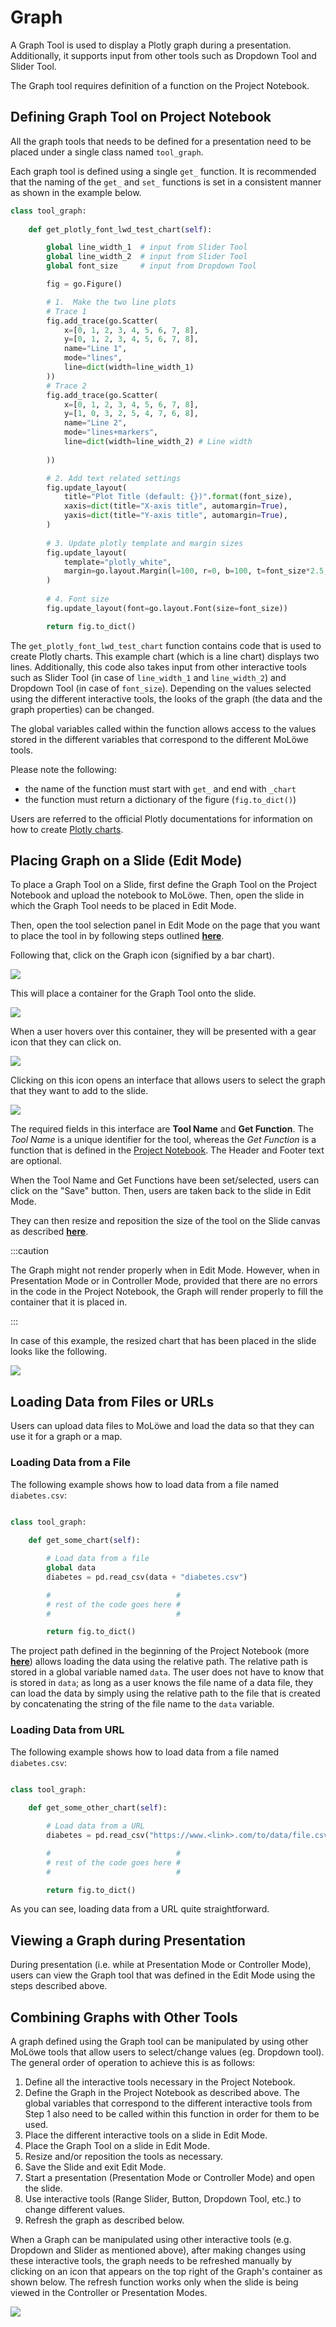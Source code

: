 # Graph

A Graph Tool is used to display a Plotly graph during a presentation. Additionally, it supports input from other tools such as Dropdown Tool and Slider Tool.

The Graph tool requires definition of a function on the Project Notebook.

## **Defining Graph Tool on Project Notebook**

All the graph tools that needs to be defined for a presentation need to be placed under a single class named `tool_graph`.

Each graph tool is defined using a single `get_` function. It is recommended that the naming of the `get_` and `set_` functions is set in a consistent manner as shown in the example below.

```python
class tool_graph:
    
    def get_plotly_font_lwd_test_chart(self):

        global line_width_1  # input from Slider Tool
        global line_width_2  # input from Slider Tool
        global font_size     # input from Dropdown Tool

        fig = go.Figure()

        # 1.  Make the two line plots
        # Trace 1
        fig.add_trace(go.Scatter(
            x=[0, 1, 2, 3, 4, 5, 6, 7, 8],
            y=[0, 1, 2, 3, 4, 5, 6, 7, 8],
            name="Line 1",
            mode="lines",
            line=dict(width=line_width_1)
        ))
        # Trace 2
        fig.add_trace(go.Scatter(
            x=[0, 1, 2, 3, 4, 5, 6, 7, 8],
            y=[1, 0, 3, 2, 5, 4, 7, 6, 8],
            name="Line 2",
            mode="lines+markers",
            line=dict(width=line_width_2) # Line width
            
        ))

        # 2. Add text related settings
        fig.update_layout(
            title="Plot Title (default: {})".format(font_size),
            xaxis=dict(title="X-axis title", automargin=True),
            yaxis=dict(title="Y-axis title", automargin=True),
        )
        
        # 3. Update plotly template and margin sizes
        fig.update_layout(
            template="plotly_white",
            margin=go.layout.Margin(l=100, r=0, b=100, t=font_size*2.5, pad=0),
        )
        
        # 4. Font size
        fig.update_layout(font=go.layout.Font(size=font_size))

        return fig.to_dict()
```

The `get_plotly_font_lwd_test_chart` function contains code that is used to create Plotly charts. This example chart (which is a line chart) displays two lines. Additionally, this code also takes input from other interactive tools such as Slider Tool (in case of `line_width_1` and `line_width_2`) and Dropdown Tool (in case of `font_size`). Depending on the values selected using the different interactive tools, the looks of the graph (the data and the graph properties) can be changed.

The global variables called within the function allows access to the values stored in the different variables that correspond to the different MoLöwe tools.

Please note the following:

- the name of the function must start with `get_` and end with `_chart`
- the function must return a dictionary of the figure (`fig.to_dict()`)

Users are referred to the official Plotly documentations for information on how to create [Plotly charts](https://plotly.com/python/).

## **Placing Graph on a Slide (Edit Mode)**

To place a Graph Tool on a Slide, first define the Graph Tool on the Project Notebook and upload the notebook to MoLöwe. Then, open the slide in which the Graph Tool needs to be placed in Edit Mode.

Then, open the tool selection panel in Edit Mode on the page that you want to place the tool in by following steps outlined [**here**](docs/02-the-interface/05_slides.md#4-editing-slides-edit-mode).

Following that, click on the Graph icon (signified by a bar chart).

![](/img/doc/37_choose_graph_tool.jpg)

This will place a container for the Graph Tool onto the slide.

![](/img/doc/38_tool_field.jpg)

When a user hovers over this container, they will be presented with a gear icon that they can click on.

![](/img/doc/39_hover_tool_container.jpg)

Clicking on this icon opens an interface that allows users to select the graph that they want to add to the slide.

![](/img/doc/41_choose_graph.jpg)

The required fields in this interface are **Tool Name** and **Get Function**. The *Tool Name* is a unique identifier for the tool, whereas the *Get Function* is a function that is defined in the [Project Notebook](docs/04-working-with-notebooks/00_template_notebook.md). The Header and Footer text are optional.

When the Tool Name and Get Functions have been set/selected, users can click on the "Save" button. Then, users are taken back to the slide in Edit Mode.

They can then resize and reposition the size of the tool on the Slide canvas as described [**here**](00_overview.md).

:::caution

The Graph might not render properly when in Edit Mode. However, when in Presentation Mode or in Controller Mode, provided that there are no errors in the code in the Project Notebook, the Graph will render properly to fill the container that it is placed in.

:::

In case of this example, the resized chart that has been placed in the slide looks like the following.

![](/img/doc/42_resized_chart.jpg)

## **Loading Data from Files or URLs**

Users can upload data files to MoLöwe and load the data so that they can use it for a graph or a map.

### Loading Data from a File

The following example shows how to load data from a file named `diabetes.csv`:

```python

class tool_graph:
    
    def get_some_chart(self):

        # Load data from a file
        global data
        diabetes = pd.read_csv(data + "diabetes.csv")

        #                            #
        # rest of the code goes here #
        #                            #

        return fig.to_dict()
```

The project path defined in the beginning of the Project Notebook (more [**here**](docs/04-working-with-notebooks/00_template_notebook.md#21-mandatory-section)) allows loading the data using the relative path. The relative path is stored in a global variable named `data`. The user does not have to know that is stored in `data`; as long as a user knows the file name of a data file, they can load the data by simply using the relative path to the file that is created by concatenating the string of the file name to the `data` variable.

### Loading Data from URL

The following example shows how to load data from a file named `diabetes.csv`:

```python

class tool_graph:
    
    def get_some_other_chart(self):

        # Load data from a URL
        diabetes = pd.read_csv("https://www.<link>.com/to/data/file.csv")

        #                            #
        # rest of the code goes here #
        #                            #

        return fig.to_dict()
```

As you can see, loading data from a URL quite straightforward. 

## **Viewing a Graph during Presentation**

During presentation (i.e. while at Presentation Mode or Controller Mode), users can view the Graph tool that was defined in the Edit Mode using the steps described above.

## **Combining Graphs with Other Tools**

A graph defined using the Graph tool can be manipulated by using other MoLöwe tools that allow users to select/change values (eg. Dropdown tool). The general order of operation to achieve this is as follows:

1. Define all the interactive tools necessary in the Project Notebook.
2. Define the Graph in the Project Notebook as described above. The global variables that correspond to the different interactive tools from Step 1 also need to be called within this function in order for them to be used.
3. Place the different interactive tools on a slide in Edit Mode.
4. Place the Graph Tool on a slide in Edit Mode.
5. Resize and/or reposition the tools as necessary.
6. Save the Slide and exit Edit Mode.
7. Start a presentation (Presentation Mode or Controller Mode) and open the slide.
8. Use interactive tools (Range Slider, Button, Dropdown Tool, etc.) to change different values.
9. Refresh the graph as described below.

When a Graph can be manipulated using other interactive tools (e.g. Dropdown and Slider as mentioned above), after making changes using these interactive tools, the graph needs to be refreshed manually by clicking on an icon that appears on the top right of the Graph's container as shown below. The refresh function works only when the slide is being viewed in the Controller or Presentation Modes.

![](/img/doc/62_graph_1.jpg)